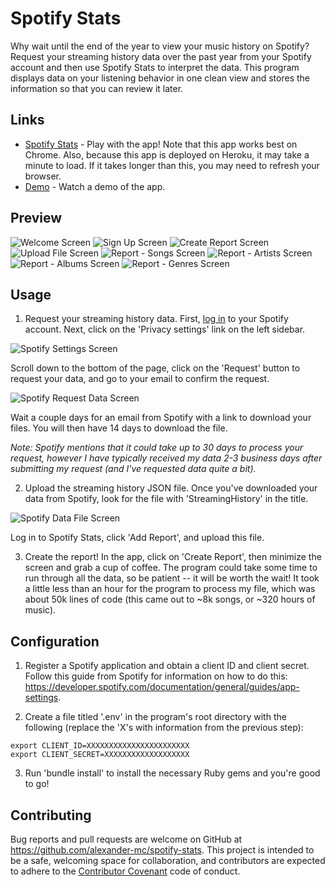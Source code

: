# Spotify Stats

Why wait until the end of the year to view your music history on Spotify? Request your streaming history data over the past year from your Spotify account and then use Spotify Stats to interpret the data. This program displays data on your listening behavior in one clean view and stores the information so that you can review it later.

## Links

+ [Spotify Stats](https://spotifystatsapp.herokuapp.com/) - Play with the app! Note that this app works best on Chrome. Also, because this app is deployed on Heroku, it may take a minute to load. If it takes longer than this, you may need to refresh your browser.
+ [Demo](https://youtu.be/X0c1Zpq_0Es) - Watch a demo of the app.

## Preview

![Welcome Screen](/public/screenshots/01_Welcome.png)
![Sign Up Screen](/public/screenshots/02_Sign_Up.png)
![Create Report Screen](/public/screenshots/03_Create.png)
![Upload File Screen](/public/screenshots/04_Upload.png)
![Report - Songs Screen](/public/screenshots/05_Report_Total.png)
![Report - Artists Screen](/public/screenshots/06_Report_Artists.png)
![Report - Albums Screen](/public/screenshots/07_Report_Albums.png)
![Report - Genres Screen](/public/screenshots/08_Report_Genres.png)

## Usage

1. Request your streaming history data. First, [log in](spotify.com/) to your Spotify account. Next, click on the 'Privacy settings' link on the left sidebar.

![Spotify Settings Screen](/public/screenshots/09_Spotify_Settings.png)

Scroll down to the bottom of the page, click on the 'Request' button to request your data, and go to your email to confirm the request.

![Spotify Request Data Screen](/public/screenshots/10_Spotify_Request.png)

Wait a couple days for an email from Spotify with a link to download your files. You will then have 14 days to download the file.

*Note: Spotify mentions that it could take up to 30 days to process your request, however I have typically received my data 2-3 business days after submitting my request (and I've requested data quite a bit).*

2. Upload the streaming history JSON file. Once you've downloaded your data from Spotify, look for the file with 'StreamingHistory' in the title.

![Spotify Data File Screen](/public/screenshots/11_Spotify_File.png)

Log in to Spotify Stats, click 'Add Report', and upload this file.

3. Create the report! In the app, click on 'Create Report', then minimize the screen and grab a cup of coffee. The program could take some time to run through all the data, so be patient -- it will be worth the wait! It took a little less than an hour for the program to process my file, which was about 50k lines of code (this came out to ~8k songs, or ~320 hours of music).

## Configuration

1. Register a Spotify application and obtain a client ID and client secret. Follow this guide from Spotify for information on how to do this: https://developer.spotify.com/documentation/general/guides/app-settings.

2. Create a file titled '.env' in the program's root directory with the following (replace the 'X's with information from the previous step):

```
export CLIENT_ID=XXXXXXXXXXXXXXXXXXXXXXX
export CLIENT_SECRET=XXXXXXXXXXXXXXXXXXX
```

3. Run 'bundle install' to install the necessary Ruby gems and you're good to go!

## Contributing

Bug reports and pull requests are welcome on GitHub at https://github.com/alexander-mc/spotify-stats. This project is intended to be a safe, welcoming space for collaboration, and contributors are expected to adhere to the [Contributor Covenant](contributor-covenant.org) code of conduct.
